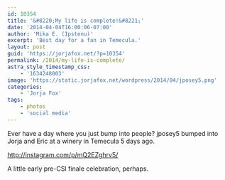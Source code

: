```yaml
---
id: 10354
title: '&#8220;My life is complete!&#8221;'
date: '2014-04-04T16:00:06-07:00'
author: 'Mika E. (Ipstenu)'
excerpt: 'Best day for a fan in Temecula.'
layout: post
guid: 'https://jorjafox.net/?p=10354'
permalink: /2014/my-life-is-complete/
astra_style_timestamp_css:
    - '1634248003'
image: 'https://static.jorjafox.net/wordpress/2014/04/jposey5.png'
categories:
    - 'Jorja Fox'
tags:
    - photos
    - 'social media'
---
```


Ever have a day where you just bump into people? jposey5 bumped into Jorja and Eric at a winery in Temecula 5 days ago.

http://instagram.com/p/mQ2EZghrv5/

A little early pre-CSI finale celebration, perhaps.